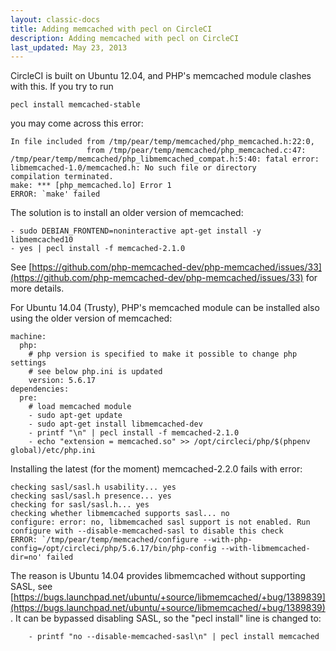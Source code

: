 ```yaml
---
layout: classic-docs
title: Adding memcached with pecl on CircleCI
description: Adding memcached with pecl on CircleCI
last_updated: May 23, 2013
---
```


CircleCI is built on Ubuntu 12.04, and PHP's memcached module clashes with this. If you try to run

```
pecl install memcached-stable
```

you may come across this error:

```
In file included from /tmp/pear/temp/memcached/php_memcached.h:22:0,
                 from /tmp/pear/temp/memcached/php_memcached.c:47:
/tmp/pear/temp/memcached/php_libmemcached_compat.h:5:40: fatal error: libmemcached-1.0/memcached.h: No such file or directory
compilation terminated.
make: *** [php_memcached.lo] Error 1
ERROR: `make' failed
```

The solution is to install an older version of memcached:

```
- sudo DEBIAN_FRONTEND=noninteractive apt-get install -y libmemcached10
- yes | pecl install -f memcached-2.1.0
```

See
[https://github.com/php-memcached-dev/php-memcached/issues/33](https://github.com/php-memcached-dev/php-memcached/issues/33)
for more details.

For Ubuntu 14.04 (Trusty), PHP's memcached module can be installed also using the older version of memcached:
```
machine:
  php:
    # php version is specified to make it possible to change php settings
    # see below php.ini is updated
    version: 5.6.17
dependencies:
  pre:
    # load memcached module
    - sudo apt-get update
    - sudo apt-get install libmemcached-dev
    - printf "\n" | pecl install -f memcached-2.1.0
    - echo "extension = memcached.so" >> /opt/circleci/php/$(phpenv global)/etc/php.ini
```

Installing the latest (for the moment) memcached-2.2.0 fails with error:
```
checking sasl/sasl.h usability... yes
checking sasl/sasl.h presence... yes
checking for sasl/sasl.h... yes
checking whether libmemcached supports sasl... no
configure: error: no, libmemcached sasl support is not enabled. Run configure with --disable-memcached-sasl to disable this check
ERROR: `/tmp/pear/temp/memcached/configure --with-php-config=/opt/circleci/php/5.6.17/bin/php-config --with-libmemcached-dir=no' failed
```
The reason is Ubuntu 14.04 provides libmemcached without supporting SASL, see [https://bugs.launchpad.net/ubuntu/+source/libmemcached/+bug/1389839](https://bugs.launchpad.net/ubuntu/+source/libmemcached/+bug/1389839).
It can be bypassed disabling SASL, so the "pecl install" line is changed to:
```
    - printf "no --disable-memcached-sasl\n" | pecl install memcached
```
